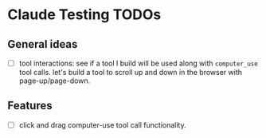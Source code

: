# Claude Testing TODOs

## General ideas

- [ ] tool interactions: see if a tool I build will be used along with `computer_use` tool calls. let's build a tool to scroll up and down in the browser with page-up/page-down.


## Features

- [ ] click and drag computer-use tool call functionality.